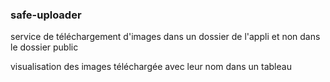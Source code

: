 ### safe-uploader

service de téléchargement d'images dans un dossier de l'appli et non dans le dossier public

visualisation des images téléchargée avec leur nom dans un tableau